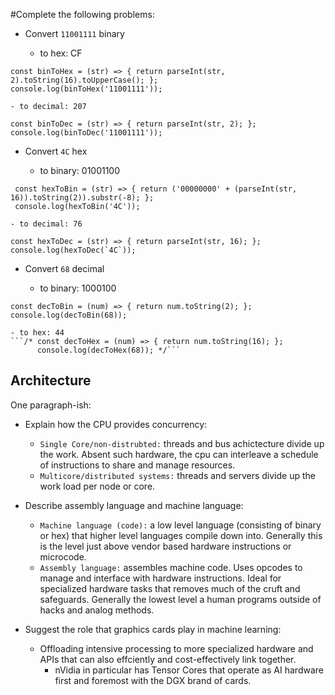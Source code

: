 #Complete the following problems:

* Convert `11001111` binary

    - to hex: CF
 
```
const binToHex = (str) => { return parseInt(str, 2).toString(16).toUpperCase(); };
console.log(binToHex('11001111'));
```
    - to decimal: 207

```
const binToDec = (str) => { return parseInt(str, 2); };
console.log(binToDec('11001111'));
```

* Convert `4C` hex

    - to binary: 01001100
```
 const hexToBin = (str) => { return ('00000000' + (parseInt(str, 16)).toString(2)).substr(-8); };
 console.log(hexToBin('4C'));
```

    - to decimal: 76
```
const hexToDec = (str) => { return parseInt(str, 16); };
console.log(hexToDec(`4C`));
```

* Convert `68` decimal

   - to binary: 1000100
```
const decToBin = (num) => { return num.toString(2); }; 
console.log(decToBin(68)); 
```

    - to hex: 44 
    ```/* const decToHex = (num) => { return num.toString(16); }; 
          console.log(decToHex(68)); */```


## Architecture

One paragraph-ish:

* Explain how the CPU provides concurrency:
  - `Single Core/non-distrubted:` threads and bus achictecture divide up the work.
    Absent such hardware, the cpu can interleave a schedule of instructions to
    share and manage resources.
  - `Multicore/distributed systems:` threads and servers divide up the work load 
    per node or core.

* Describe assembly language and machine language:
  - `Machine language (code):` a low level language (consisting of binary or hex) that 
    higher level languages compile down into. Generally this is the level just above 
    vendor based hardware instructions or microcode.
  - `Assembly language:` assembles machine code. Uses opcodes to manage and interface
    with hardware instructions. Ideal for specialized hardware tasks that removes 
    much of the cruft and safeguards. Generally the lowest level a human programs 
    outside of hacks and analog methods.
* Suggest the role that graphics cards play in machine learning:
  - Offloading intensive processing to more specialized hardware and APIs that can
    also effciently and cost-effectively link together. 
      - nVidia in particular has Tensor Cores that operate as AI hardware first and 
        foremost with the DGX brand of cards.
